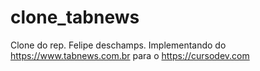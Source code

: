 # clone_tabnews

Clone do rep. Felipe deschamps. Implementando do https://www.tabnews.com.br para o https://cursodev.com
